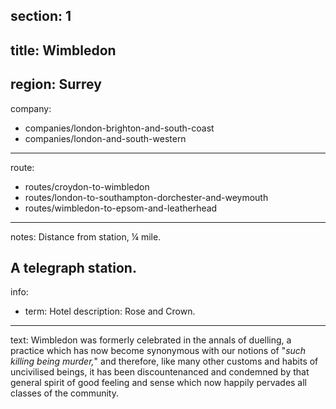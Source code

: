 section: 1
----
title: Wimbledon
----
region: Surrey
----
company:
- companies/london-brighton-and-south-coast
- companies/london-and-south-western
----
route:
- routes/croydon-to-wimbledon
- routes/london-to-southampton-dorchester-and-weymouth
- routes/wimbledon-to-epsom-and-leatherhead
----
notes: Distance from station, ¼ mile.

A telegraph station.
----
info:
- term: Hotel
  description: Rose and Crown.
----
text: Wimbledon was formerly celebrated in the annals of duelling, a practice which has now become synonymous with our notions of "*such killing being murder,*" and therefore, like many other customs and habits of uncivilised beings, it has been discountenanced and condemned by that general spirit of good feeling and sense which now happily pervades all classes of the community.
